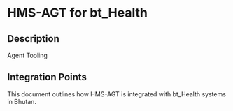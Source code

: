 # HMS-AGT for bt_Health

## Description

Agent Tooling

## Integration Points

This document outlines how HMS-AGT is integrated with bt_Health systems in Bhutan.
